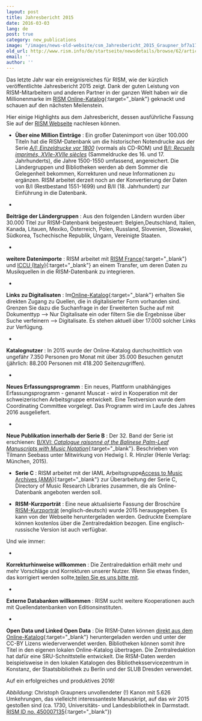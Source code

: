 ```yaml
---
layout: post
title: Jahresbericht 2015
date: 2016-03-03
lang: de
post: true
category: new_publications
image: "/images/news-old-website/csm_Jahresbericht_2015_Graupner_bf7a17b880.jpg"
old_url: http://www.rism.info/de/startseite/newsdetails/browse/62/article/64/the-2015-annual-report.html
email: ''
author: ''
---
```


Das letzte Jahr war ein ereignisreiches für RISM, wie der kürzlich veröffentlichte Jahresbericht 2015 zeigt. Dank der guten Leistung von RISM-Mitarbeitern und anderen Partner in der ganzen Welt haben wir die Millionenmarke im [RISM Online-Katalog](https://opac.rism.info/metaopac/start.do?View=rism){:target="_blank"} geknackt und schauen auf den nächsten Meilenstein.

Hier einige Highlights aus dem Jahresbericht, dessen ausführliche Fassung Sie auf der [RISM Webseite](/de/publikationen/jahresberichte/2015.html "Öffnet internen Link im aktuellen Fenster") nachlesen können.

- **Über eine Million Einträge** : Ein großer Datenimport von über 100.000 Titeln hat die RISM-Datenbank um die historischen Notendrucke aus der Serie [_A/I: Einzeldrucke vor_ _1800_](/de/publikationen.html#c36) (vormals als CD-ROM) und [B/I: _Recueils imprimés, XVIe-XVIIe siècles_](/de/publikationen.html#c2619) (Sammeldrucke des 16. und 17. Jahrhunderts), die Jahre 1500-1550 umfassend, angereichert. Die Ländergruppen und Bibliotheken werden ab dem Sommer die Gelegenheit bekommen, Korrekturen und neue Informationen zu ergänzen. RISM arbeitet derzeit noch an der Konvertierung der Daten von B/I (Restbestand 1551-1699) und B/II (18. Jahrhundert) zur Einführung in die Datenbank.

-

**Beiträge der Ländergruppen** : Aus den folgenden Ländern wurden über 30.000 Titel zur RISM-Datenbank beigesteuert: Belgien,Deutschland, Italien, Kanada, Litauen, Mexiko, Österreich, Polen, Russland, Slovenien, Slowakei, Südkorea, Tschechische Republik, Ungarn, Vereinigte Staaten.

-

**weitere Datenimporte** : RISM arbeitet mit [RISM France](http://ccfr.bnf.fr/){:target="_blank"} und [ICCU (Italy)](http://www.sbn.it/opacsbn/opac/iccu/musica.jsp){:target="_blank"} an einem Transfer, um deren Daten zu Musikquellen in die RISM-Datenbank zu integrieren.

-

**Links zu Digitalisaten** : Im[Online-Katalog](https://opac.rism.info/metaopac/start.do?View=rism&SearchType=2&Language=en){:target="_blank"} erhalten Sie direkten Zugang zu Quellen, die in digitalisierter Form vorhanden sind. Grenzen Sie dazu die Suchanfrage in der Erweiterten Suche auf mit Dokumenttyp --\> Nur Digitalisate ein oder filtern Sie die Ergebnisse über Suche verfeinern --\> Digitalisate. Es stehen aktuell über 17.000 solcher Links zur Verfügung.

-

**Katalognutzer** : In 2015 wurde der Online-Katalog durchschnittlich von ungefähr 7.350 Personen pro Monat mit über 35.000 Besuchen genutzt (jährlich: 88.200 Personen mit 418.200 Seitenzugriffen).

-

**Neues Erfassungsprogramm** : Ein neues, Plattform unabhängiges Erfassungsprogramm - genannt Muscat - wird in Kooperation mit der schweizerischen Arbeitsgruppe entwickelt. Eine Testversion wurde dem Coordinating Committee vorgelegt. Das Programm wird im Laufe des Jahres 2016 ausgeliefert.

-

**Neue Publikation innerhalb der Serie B** : Der 32. Band der Serie ist erschienen: [B/XVI: _Catalogue raisonné of the Balinese Palm-Leaf Manuscripts with Music Notation_](/new_publications/2015/10/29/new-volume-in-risms-series-b-balinese-palmleaf.html){:target="_blank"}. Beschrieben von Tilmann Seebass unter Mitwirkung von Hedwig I. R. Hinzler (Henle Verlag: München, 2015).

- **Serie C** : RISM arbeitet mit der IAML Arbeitsgruppe[Access to Music Archives (AMA)](http://www.iaml.info/working-group-access-music-archives-project){:target="_blank"} zur Überarbeitung der Serie C, Directory of Music Research Libraries zusammen, die als Online-Datenbank angeboten werden soll.

- **RISM-Kurzporträt** : Eine neue aktualisierte Fassung der Broschüre [RISM-Kurzporträt](/de/publikationen/broschueren.html) (englisch-deutsch) wurde 2015 herausgegeben. Es kann von der Webseite heruntergeladen werden. Gedruckte Exemplare können kostenlos über die Zentralredaktion bezogen. Eine englisch-russische Version ist auch verfügbar.

Und wie immer:

-

**Korrekturhinweise willkommen** : Die Zentralredaktion erhält mehr und mehr Vorschläge und Korrekturen unserer Nutzer. Wenn Sie etwas finden, das korrigiert werden sollte,[teilen Sie es uns bitte mit](/de/service/feedback.html).

-

**Externe Databanken willkommen** : RISM sucht weitere Kooperationen auch mit Quellendatenbanken von Editionsinsti­tuten.

-

**Open Data und Linked Open Data** : Die RISM-Daten können [direkt aus dem Online-Katalog](https://opac.rism.info/index.php?id=8&L=1&id=8){:target="_blank"} heruntergeladen werden und unter der CC-BY Lizens wiederverwendet werden. Bibliotheken können somit ihre Titel in den eigenen lokalen Online-Katalog übertragen. Die Zentralredaktion hat dafür eine SRU-Schnittstelle entwickelt. Die RISM-Daten werden beispielsweise in den lokalen Katalogen des Bibliotheksservicezentrum in Konstanz, der Staatsbibliothek zu Berlin und der SLUB Dresden verwendet.


Auf ein erfolgreiches und produktives 2016!

_Abbildung_: Christoph Graupners unvollendeter (!) Kanon mit 5.626 Umkehrungen, das vielleicht interessanteste Manuskript, auf das wir 2015 gestoßen sind (ca. 1730, Universitäts- und Landesbibliothek in Darmstadt. [RISM ID no. 450007135](https://opac.rism.info/search?id=450007135){:target="_blank"})

